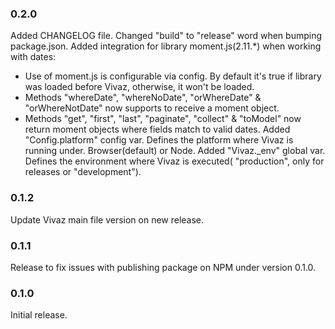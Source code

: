 ### 0.2.0

Added CHANGELOG file.
Changed "build" to "release" word when bumping package.json.
Added integration for library moment.js(2.11.*) when working with dates:
* Use of moment.js is configurable via config. By default it's true if library was loaded before Vivaz, otherwise,  it won't be loaded.
* Methods "whereDate", "whereNoDate", "orWhereDate" & "orWhereNotDate" now supports to receive a moment object.
* Methods "get", "first", "last", "paginate", "collect" & "toModel" now return moment objects where fields match to valid dates.
Added "Config.platform" config var. Defines the platform where Vivaz is running under. Browser(default) or Node.
Added "Vivaz._env" global var. Defines the environment where Vivaz is executed( "production", only for releases or "development").


### 0.1.2

Update Vivaz main file version on new release.

### 0.1.1

Release to fix issues with publishing package on NPM under version 0.1.0.

### 0.1.0

Initial release.